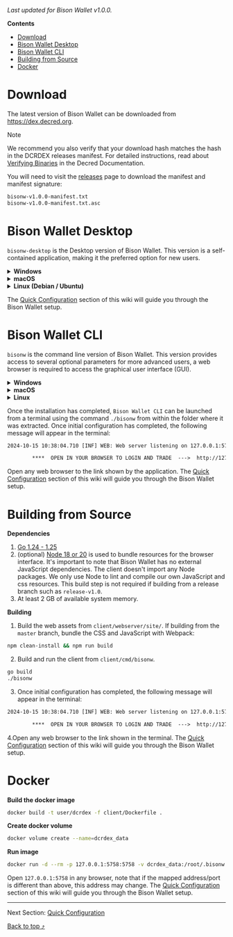 <a id="top"></a>

_Last updated for Bison Wallet v1.0.0._

**Contents**

- [Download](#download)
- [Bison Wallet Desktop](#bison-wallet-desktop)
- [Bison Wallet CLI](#bison-wallet-cli)
- [Building from Source](#building-from-source)
- [Docker](#docker)

# Download

The latest version of Bison Wallet can be downloaded from <https://dex.decred.org>.

> [!NOTE]
> We recommend you also verify that your download hash matches the hash
in the DCRDEX releases manifest. For detailed instructions, read about
[Verifying Binaries](https://docs.decred.org/advanced/verifying-binaries/)
 in the Decred Documentation.

You will need to visit the [releases](https://github.com/decred/dcrdex/releases) page
to download the manifest and manifest signature:

```txt
bisonw-v1.0.0-manifest.txt
bisonw-v1.0.0-manifest.txt.asc
```

# Bison Wallet Desktop

``bisonw-desktop`` is the Desktop version of Bison Wallet. This version is a self-contained
application,  making it the preferred option for new users.

<details>
<summary><b>Windows</b></summary>

1. Download the Windows installer ``bisonw-desktop-windows-amd64-v1.0.0.msi``.

2. Double click the installer and follow the instructions.

3. The installer adds a shortcut to Bison Wallet on your Start Menu.

</details>
<details>
<summary><b>macOS</b></summary>

1. Download the ``bisonw-desktop-darwin-amd64-v1.0.0.dmg`` file.

2. Double click the ``bisonw-desktop-darwin-amd64-v1.0.0.dmg` file to mount the disk image.

3. Drag the ``bisonw-desktop.app`` file into the link to your Applications folder within the
disk image.

OR

Install via Homebrew:

```sh
brew install bison-wallet
```

</details>
<details>
<summary><b>Linux (Debian / Ubuntu)</b></summary>

1. Download the ```bisonw-desktop-linux-amd64-v1.0.0.deb``` file.

2. Open a terminal in the extracted folder and run the command
```sudo dpkg -i ./bisonw-desktop-linux-amd64-v1.0.0.deb```.

3. Bison Wallet can then be launched from the applications menu.

Once the installation has completed, `Bison Wallet Desktop` can be launched from
the shortcut added to the Start/Application menu. A new window will appear once the
application starts.

</details>

The [Quick Configuration](Quick-Configuration) section of this wiki will guide you
through the Bison Wallet setup.

# Bison Wallet CLI

``bisonw`` is the command line version of Bison Wallet. This version provides access to several
optional parameters for more advanced users, a web browser is required to access the
graphical user interface (GUI).

<details>
<summary><b>Windows</b></summary>

1. Download the ``bisonw-windows-amd64-v1.0.0.zip`` file.

2. Navigate to the download location and extract ``bisonw-windows-amd64-v1.0.0.zip``.

3. The extracted files include an executable named ``bisonw``.

</details>
<details>
<summary><b>macOS</b></summary>

1. Download the ``bisonw-darwin-amd64-v1.0.0.tar.gz`` file.

2. Navigate to the download location and extract ``bisonw-darwin-amd64-v1.0.0.tar.gz``.

3. The extracted files include an executable named ``bisonw``.

4. Open a terminal in the extracted folder and run the command ```chmod u+x bisonw``.

5. Bison Wallet can then be launched from the terminal using the command ``./bisonw``.

</details>
<details>
<summary><b>Linux</b></summary>

1. Download the ``bisonw-linux-amd64-v1.0.0.tar.gz`` file.

2. Navigate to the download location and extract ``bisonw-linux-amd64-v1.0.0.tar.gz``.

3. The extracted files include an executable named ``bisonw``.

4. Open a terminal in the extracted folder and run the command ``chmod u+x bisonw``.

5. Bison Wallet can then be launched from the terminal using the command ``./bisonw``.

</details>

Once the installation has completed, `Bison Wallet CLI` can be launched from a terminal
using the command ``./bisonw`` from within the folder where it was extracted. Once initial
configuration has completed, the following message will appear in the terminal:

```txt
2024-10-15 10:38:04.710 [INF] WEB: Web server listening on 127.0.0.1:5758 (https = false)

        ****  OPEN IN YOUR BROWSER TO LOGIN AND TRADE  --->  http://127.0.0.1:5758  ****

```

Open any web browser to the link shown by the application.
The [Quick Configuration](Quick-Configuration) section of this wiki will guide you
through the Bison Wallet setup.

# Building from Source

**Dependencies**

1. [Go 1.24 - 1.25](https://golang.org/doc/install)
2. (optional) [Node 18 or 20](https://docs.npmjs.com/downloading-and-installing-node-js-and-npm)
is used to bundle resources for the browser interface. It's important to note that Bison Wallet has no
external JavaScript dependencies. The client doesn't import any Node packages. We only use Node to lint
and compile our own JavaScript and css resources. This build step is not required if building from a
release branch such as `release-v1.0`.
1. At least 2 GB of available system memory.

**Building**

1. Build the web assets from `client/webserver/site/`.
If building from the `master` branch, bundle the CSS and JavaScript with Webpack:

```sh
npm clean-install && npm run build
```

2. Build and run the client from `client/cmd/bisonw`.

```sh
go build
./bisonw
```

3. Once initial configuration has completed, the following message will appear
in the terminal:

```txt
2024-10-15 10:38:04.710 [INF] WEB: Web server listening on 127.0.0.1:5758 (https = false)

        ****  OPEN IN YOUR BROWSER TO LOGIN AND TRADE  --->  http://127.0.0.1:5758  ****

```

4.Open any web browser to the link shown in the terminal.
The [Quick Configuration](Quick-Configuration) section of this wiki will guide you
through the Bison Wallet setup.

# Docker

**Build the docker image**

```sh
docker build -t user/dcrdex -f client/Dockerfile .
```

**Create docker volume**

```sh
docker volume create --name=dcrdex_data
```

**Run image**

```sh
docker run -d --rm -p 127.0.0.1:5758:5758 -v dcrdex_data:/root/.bisonw user/dcrdex
```

Open `127.0.0.1:5758` in any browser, note that if the mapped address/port is different
than above, this address may change. The [Quick Configuration](Quick-Configuration) section of this
wiki will guide you through the Bison Wallet setup.

---

Next Section: [Quick Configuration](Quick-Configuration)

[Back to top ⤴](#top)
